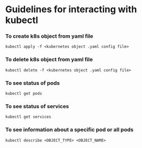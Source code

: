 # Guidelines for interacting with kubectl

### To create k8s object from yaml file

`kubectl apply -f <kubernetes object .yaml config file>`

### To delete k8s object from yaml file

`kubectl delete -f <kubernetes object .yaml config file>`

### To see status of pods

`kubectl get pods`

### To see status of services

`kubectl get services`

### To see information about a specific pod or all pods

`kubectl describe <OBJECT_TYPE> <OBJECT_NAME>`
